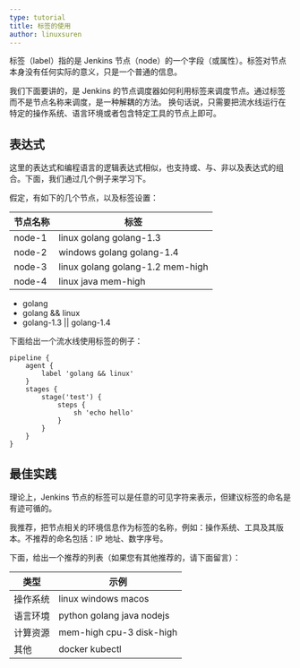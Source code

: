 ```yaml
---
type: tutorial
title: 标签的使用
author: linuxsuren
---
```


标签（label）指的是 Jenkins 节点（node）的一个字段（或属性）。标签对节点本身没有任何实际的意义，只是一个普通的信息。

我们下面要讲的，是 Jenkins 的节点调度器如何利用标签来调度节点。通过标签而不是节点名称来调度，是一种解耦的方法。
换句话说，只需要把流水线运行在特定的操作系统、语言环境或者包含特定工具的节点上即可。

## 表达式
这里的表达式和编程语言的逻辑表达式相似，也支持或、与、非以及表达式的组合。下面，我们通过几个例子来学习下。

假定，有如下的几个节点，以及标签设置：

| 节点名称 | 标签 |
|---|---|
| node-1 | linux golang golang-1.3 |
| node-2 | windows golang golang-1.4 |
| node-3 | linux golang golang-1.2 mem-high |
| node-4 | linux java mem-high |

* golang
* golang && linux
* golang-1.3 ||  golang-1.4


下面给出一个流水线使用标签的例子：
```
pipeline {
    agent {
        label 'golang && linux'
    }
    stages {
        stage('test') {
            steps {
                sh 'echo hello'
            }
        }
    }
}
```

## 最佳实践
理论上，Jenkins 节点的标签可以是任意的可见字符来表示，但建议标签的命名是有迹可循的。

我推荐，把节点相关的环境信息作为标签的名称，例如：操作系统、工具及其版本。不推荐的命名包括：IP 地址、数字序号。

下面，给出一个推荐的列表（如果您有其他推荐的，请下面留言）：

| 类型 | 示例 |
|---|---|
| 操作系统 | linux windows macos |
| 语言环境| python golang java nodejs |
| 计算资源 | mem-high cpu-3 disk-high |
| 其他 | docker kubectl |

